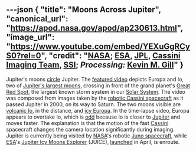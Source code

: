 ---json
{
  "title": "Moons Across Jupiter",
  "canonical_url": "https://apod.nasa.gov/apod/ap230613.html",
  "image_url": "https://www.youtube.com/embed/YEXuGgRCyS0?rel=0",
  "credit": "[NASA](https://www.nasa.gov/); [ESA](https://www.esa.int/), [JPL](https://www.jpl.nasa.gov/), [Cassini Imaging Team](https://ciclops.org/), [SSI](https://www.spacescience.org/); _Processing:_ [Kevin M. Gill](https://www.flickr.com/people/kevinmgill/)"
}
---

Jupiter's moons [circle](https://apod.nasa.gov/apod/ap221025.html) Jupiter. The [featured video](https://www.flickr.com/photos/kevinmgill/44583965185/in/photostream/) depicts Europa and Io, two of [Jupiter's largest moons](https://apod.nasa.gov/apod/ap001118.html), crossing in front of the grand planet's [Great Red Spot](https://apod.nasa.gov/apod/ap220109.html), the largest known storm system in our [Solar System](https://en.wikipedia.org/wiki/Solar_System). The video was composed from images taken by the [robotic Cassini spacecraft](https://solarsystem.nasa.gov/missions/cassini/mission/spacecraft/cassini-orbiter/) as it passed Jupiter in 2000, on its way to Saturn. The two moons visible are [volcanic Io](https://apod.nasa.gov/apod/ap221211.html), in the distance, and [icy Europa](https://spaceplace.nasa.gov/europa/en/). In the time-lapse video, Europa appears to overtake Io, which is [odd](https://www.intermountainpet.com/hubfs/Blog_Images/Dogs-tilting-their-heads.jpg) because Io is closer to [Jupiter](https://solarsystem.nasa.gov/planets/jupiter/overview/) and moves faster. The explanation is that the motion of the fast [Cassini](https://www.planetary.org/space-missions/cassini) spacecraft changes the camera location significantly during imaging. Jupiter is currently being visited by [NASA](https://www.nasa.gov/)'s robotic [Juno spacecraft](https://www.missionjuno.swri.edu/spacecraft/), while [ESA](https://www.esa.int/)'s [Jupiter Icy Moons Explorer](https://www.esa.int/Science_Exploration/Space_Science/Juice) (JUICE), [launched](https://youtu.be/MvHcGmQPcsI?t=1788) in April, is enroute.
